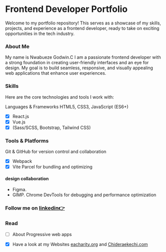 # Frontend Developer Portfolio
Welcome to my portfolio repository! This serves as a showcase of my skills, projects, and experience as a frontend developer, ready to take on exciting opportunities in the tech industry.

### About Me
My name is Nwabueze Godwin.C I am a passionate frontend developer with a strong foundation in creating user-friendly interfaces and an eye for design. My goal is to build seamless, responsive, and visually appealing web applications that enhance user experiences.
### Skills
Here are the core technologies and tools I work with:

Languages & Frameworks
HTML5, CSS3, JavaScript (ES6+)
- [x] React.js
- [x] Vue.js
- [x] (Sass/SCSS, Bootstrap, Tailwind CSS)
### Tools & Platforms
Git & GitHub for version control and collaboration
- [x] Webpack
- [x] Vite
Parcel for bundling and optimizing
#### design collaboration
- Figma.
- GIMP.
Chrome DevTools for debugging and performance optimization
### Follow me on [linkedin👉](https://linkedin.com/in/godwin-chinaza-nwabueze)

### Read

- [ ] About Progressive web apps
- [x] Have a look at my Websites [eacharity.org](https://eacharity.org/) and [Chideraekechi.com](http://chideraekechi.com/)


<!--
**Nwabueze11/Nwabueze11** is a ✨ _special_ ✨ repository because its `README.md` (this file) appears on your GitHub profile.

Here are some ideas to get you started:

- 🔭 I’m currently working on ...
- 🌱 I’m currently learning ...
- 👯 I’m looking to collaborate on ...
- 🤔 I’m looking for help with ...
- 💬 Ask me about ...
- 📫 How to reach me: ...
- 😄 Pronouns: ...
- ⚡ Fun fact: ...
-->

